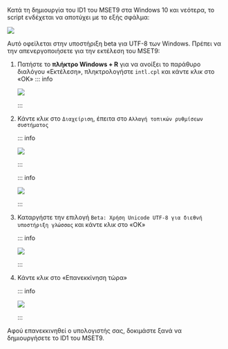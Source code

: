 Κατά τη δημιουργία του ID1 του MSET9 στα Windows 10 και νεότερα, το script ενδέχεται να αποτύχει με το εξής σφάλμα:

![](/images/screenshots/troubleshooting/234.png)

Αυτό οφείλεται στην υποστήριξη beta για UTF-8 των Windows. Πρέπει να την απενεργοποιήσετε για την εκτέλεση του MSET9:

1. Πατήστε το **πλήκτρο Windows + R** για να ανοίξει το παράθυρο διαλόγου «Εκτέλεση», πληκτρολογήστε `intl.cpl` και κάντε κλικ στο «OK»
   ::: info

   ![](/images/screenshots/troubleshooting/234run.png)

   :::

2. Κάντε κλικ στο `Διαχείριση`, έπειτα στο `Αλλαγή τοπικών ρυθμίσεων συστήματος`

   ::: info

   ![](/images/screenshots/troubleshooting/234region.png)

   :::

   ::: info

   ![](/images/screenshots/troubleshooting/234administrative.png)

   :::

3. Καταργήστε την επιλογή `Beta: Χρήση Unicode UTF-8 για διεθνή υποστήριξη γλώσσας` και κάντε κλικ στο «OK»

   ::: info

   ![](/images/screenshots/troubleshooting/234locale.png)

   :::

4. Κάντε κλικ στο «Επανεκκίνηση τώρα»

   ::: info

   ![](/images/screenshots/troubleshooting/234restart.png)

   :::

Αφού επανεκκινηθεί ο υπολογιστής σας, δοκιμάστε ξανά να δημιουργήσετε το ID1 του MSET9.
